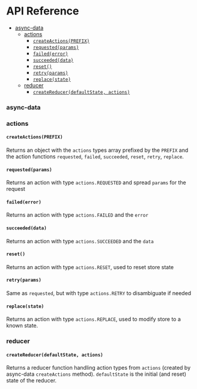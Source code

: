 # API Reference

-   [async-data](#async-data)
    -   [actions](#actions)
        -   [`createActions(PREFIX)`](#createactionsprefix)
        -   [`requested(params)`](#requestedparams)
        -   [`failed(error)`](#failederror)
        -   [`succeeded(data)`](#succeededdata)
        -   [`reset()`](#reset)
        -   [`retry(params)`](#retryparams)
        -   [`replace(state)`](#replacestate)
    -   [reducer](#reducer)
        -   [`createReducer(defaultState, actions)`](#createreducerdefaultstateactions)

### async-data

### actions

#### `createActions(PREFIX)`

Returns an object with the `actions` types array prefixed by the `PREFIX` and the action functions `requested`, `failed`, `succeeded`, `reset`, `retry`, `replace`.

#### `requested(params)`

Returns an action with type `actions.REQUESTED` and spread `params` for the request

#### `failed(error)`

Returns an action with type `actions.FAILED` and the `error`

#### `succeeded(data)`

Returns an action with type `actions.SUCCEEDED` and the `data`

#### `reset()`

Returns an action with type `actions.RESET`, used to reset store state

#### `retry(params)`

Same as `requested`, but with type `actions.RETRY` to disambiguate if needed

#### `replace(state)`

Returns an action with type `actions.REPLACE`, used to modify store to a known state.

### reducer

#### `createReducer(defaultState, actions)`

Returns a reducer function handling action types from `actions` (created by async-data `createActions` method). `defaultState` is the initial (and reset) state of the reducer.
